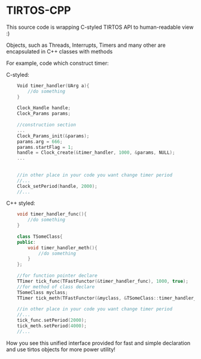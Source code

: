 # TIRTOS-CPP

This source code is wrapping C-styled TIRTOS API to human-readable view :)

Objects, such as Threads, Interrupts, Timers and many other are encapsulated in C++ classes with methods

For example, code which construct timer:

C-styled:
```c
	Void timer_handler(UArg a){
		//do something
	}
	
	Clock_Handle handle;
	Clock_Params params;
	
	//construction section
	...
	Clock_Params_init(&params);
	params.arg = 666;
	params.startFlag = 1;
	handle = Clock_create(&timer_handler, 1000, &params, NULL);
	...
	
	
	//in other place in your code you want change timer period
	//...
	Clock_setPeriod(handle, 2000);
	//...
```
	
	
C++ styled:
```cpp
    void timer_handler_func(){
    	//do something
    }
    	
    class TSomeClass{
    public:
    	void timer_handler_meth(){
    		//do something
    	}
    };
    	
    //for function pointer declare
    TTimer tick_func(TFastFunctor(&timer_handler_func), 1000, true);
    //for method of class declare
    TSomeClass myclass;
    TTimer tick_meth(TFastFunctor(&myclass, &TSomeClass::timer_handler_meth), 1000, true);
    
    //in other place in your code you want change timer period
    //...
    tick_func.setPeriod(2000);
    tick_meth.setPeriod(4000);
    //...
```
	
How you see this unified interface provided for fast and simple declaration and use tirtos objects for more power utility!
	
	
